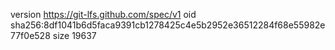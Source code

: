 version https://git-lfs.github.com/spec/v1
oid sha256:8df1041b6d5faca9391cb1278425c4e5b2952e36512284f68e55982e77f0e528
size 19637
